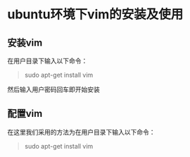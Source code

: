 # ubuntu环境下vim的安装及使用
## 安装vim  
在用户目录下输入以下命令：
> sudo apt-get install vim  

然后输入用户密码回车即开始安装

## 配置vim
在这里我们采用的方法为在用户目录下输入以下命令：
> sudo apt-get install vim  

